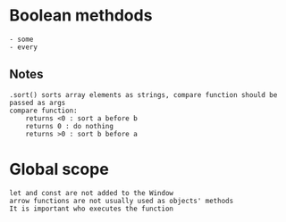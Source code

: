 # Boolean methdods 
    - some
    - every

## Notes
    .sort() sorts array elements as strings, compare function should be passed as args
    compare function:
        returns <0 : sort a before b
        returns 0 : do nothing
        returns >0 : sort b before a 

# Global scope
    let and const are not added to the Window
    arrow functions are not usually used as objects' methods
    It is important who executes the function 